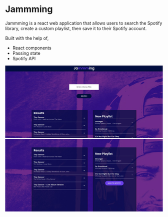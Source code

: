 # Jammming

Jammming is a react web application that allows users to search the Spotify library, create a custom playlist, then save it to their Spotify account.

Built with the help of,
- React components
- Passing state
- Spotify API 

![alt text](./sample/demo_1.jpg)
![alt text](./sample/demo_2.jpg)
